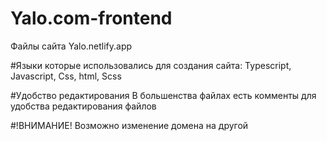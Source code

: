 # Yalo.com-frontend
Файлы сайта Yalo.netlify.app

#Языки которые использовались для создания сайта:
Typescript,
Javascript,
Css,
html,
Scss

#Удобство редактирования
В большенства файлах есть комменты для удобства редактирования файлов

#!ВНИМАНИЕ!
Возможно изменение домена на другой
